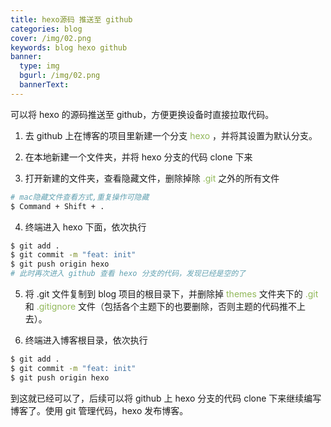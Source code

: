 ```yaml
---
title: hexo源码 推送至 github
categories: blog
cover: /img/02.png
keywords: blog hexo github
banner:
  type: img
  bgurl: /img/02.png
  bannerText:
---
```


<!-- @format -->

可以将 hexo 的源码推送至 github，方便更换设备时直接拉取代码。

1. 去 github 上在博客的项目里新建一个分支 <font color=#91b859> hexo </font> ，并将其设置为默认分支。

2. 在本地新建一个文件夹，并将 hexo 分支的代码 clone 下来

3. 打开新建的文件夹，查看隐藏文件，删除掉除 <font color=#91b859> .git </font> 之外的所有文件

```bash
# mac隐藏文件查看方式,重复操作可隐藏
$ Command + Shift + .
```

4. 终端进入 hexo 下面，依次执行

```bash
$ git add .
$ git commit -m "feat: init"
$ git push origin hexo
# 此时再次进入 github 查看 hexo 分支的代码，发现已经是空的了
```

5. 将 .git 文件复制到 blog 项目的根目录下，并删除掉 <font color=#91b859> themes </font> 文件夹下的 <font color=#91b859> .git </font> 和 <font color=#91b859> .gitignore </font> 文件（包括各个主题下的也要删除，否则主题的代码推不上去）。

6. 终端进入博客根目录，依次执行

```bash
$ git add .
$ git commit -m "feat: init"
$ git push origin hexo
```

到这就已经可以了，后续可以将 github 上 hexo 分支的代码 clone 下来继续编写博客了。使用 git 管理代码，hexo 发布博客。
